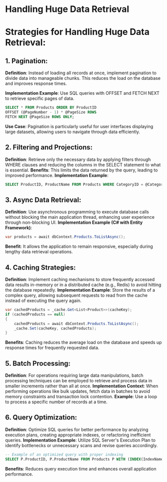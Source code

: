 # Handling Huge Data Retrieval

# Strategies for Handling Huge Data Retrieval:

## 1. Pagination:
**Definition**: Instead of loading all records at once, implement pagination to divide data into manageable chunks. This reduces the load on the database and improves response times.

**Implementation Example**: Use SQL queries with OFFSET and FETCH NEXT to retrieve specific pages of data.

```sql
SELECT * FROM Products ORDER BY ProductID
OFFSET (@PageNumber - 1) * @PageSize ROWS
FETCH NEXT @PageSize ROWS ONLY;
```
**Use Case**: Pagination is particularly useful for user interfaces displaying large datasets, allowing users to navigate through data efficiently.

## 2. Filtering and Projections:
**Definition**: Retrieve only the necessary data by applying filters through WHERE clauses and reducing the columns in the SELECT statement to what is essential.
**Benefits**: This limits the data returned by the query, leading to improved performance.
**Implementation Example**:

```sql
SELECT ProductID, ProductName FROM Products WHERE CategoryID = @CategoryID;
```

## 3. Async Data Retrieval:
**Definition**: Use asynchronous programming to execute database calls without blocking the main application thread, enhancing user experience through non-blocking UI.
**Implementation Example (C# with Entity Framework)**:

```csharp
var products = await dbContext.Products.ToListAsync();
```
**Benefit**: It allows the application to remain responsive, especially during lengthy data retrieval operations.

## 4. Caching Strategies:
**Definition**: Implement caching mechanisms to store frequently accessed data results in-memory or in a distributed cache (e.g., Redis) to avoid hitting the database repeatedly.
**Implementation Example**: Store the results of a complex query, allowing subsequent requests to read from the cache instead of executing the query again.

```csharp
var cachedProducts = _cache.Get<List<Product>>(cacheKey);
if (cachedProducts == null)
{
    cachedProducts = await dbContext.Products.ToListAsync();
    _cache.Set(cacheKey, cachedProducts);
}
```
**Benefits**: Caching reduces the average load on the database and speeds up response times for frequently requested data.

## 5. Batch Processing:
**Definition**: For operations requiring large data manipulations, batch processing techniques can be employed to retrieve and process data in smaller increments rather than all at once.
**Implementation Context**: When performing operations like bulk updates, fetch data in batches to avoid memory constraints and transaction lock contention.
**Example**: Use a loop to process a specific number of records at a time.

## 6. Query Optimization:
**Definition**: Optimize SQL queries for better performance by analyzing execution plans, creating appropriate indexes, or refactoring inefficient queries.
**Implementation Example**: Utilize SQL Server's Execution Plan to identify bottlenecks or unnecessary scans and revise queries accordingly.

```sql
-- Example of an optimized query with proper indexing
SELECT P.ProductID, P.ProductName FROM Products P WITH (INDEX(IndexName)) WHERE P.Price < @Price;
```
**Benefits**: Reduces query execution time and enhances overall application performance.
